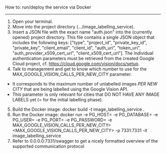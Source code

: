 How to: run/deploy the service via Docker
_________________________________________

1. Open your terminal.
2. Move into the project directory (.../image_labelling_service).
3. Insert a JSON file with the exact name "auth.json" into the (currently opened) project directory.
    This file contains a single JSON object that includes the following keys:
    ["type", "project_id", "private_key_id",
    "private_key", "client_email",
    "client_id", "auth_uri", "token_uri",
    "auth_provider_x509_cert_url", "client_x509_cert_url"].
    The individual authentication parameters must be retrieved from the created Google Cloud project, cf. https://cloud.google.com/vision/docs/setup.
4. Talk to management and get to know which number to use for the MAX_GOOGLE_VISION_CALLS_PER_NEW_CITY parameter.
- It corresponds to the maximum number of unlabelled images *PER NEW CITY* that are being labelled using the Google Vision API.
- This parameter is only relevant for cities that DO NOT HAVE ANY IMAGE LABELS yet (= for the initial labelling phase).
5. Build the Docker image: docker build -t image_labelling_service .
6. Run the Docker image:
docker run  -e PG_HOST=<HOST>
            -e PG_DATABASE=<DATABASE>
            -e PG_USER=<USER>
            -e PG_PORT=<PORT>
            -e PG_PASSWORD=<PASSWORD>
            -e MAX_GOOGLE_VISION_CALLS_PER_NEW_CITY=<MAX_GOOGLE_VISION_CALLS_PER_NEW_CITY>
            -p 7331:7331
            -it image_labelling_service
7. Refer to 0.0.0.0:7331/swagger to get a nicely formatted overview of the supported communication protocol
